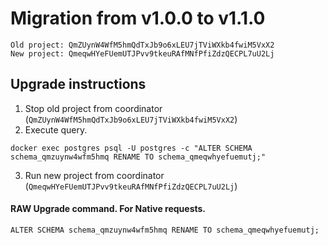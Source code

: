 # Migration from v1.0.0 to v1.1.0
```
Old project: QmZUynW4WfM5hmQdTxJb9o6xLEU7jTViWXkb4fwiM5VxX2
New project: QmeqwHYeFUemUTJPvv9tkeuRAfMNfPfiZdzQECPL7uU2Lj
```


## Upgrade instructions
 1) Stop old project from coordinator (`QmZUynW4WfM5hmQdTxJb9o6xLEU7jTViWXkb4fwiM5VxX2`)
 2) Execute query.

```
docker exec postgres psql -U postgres -c "ALTER SCHEMA schema_qmzuynw4wfm5hmq RENAME TO schema_qmeqwhyefuemutj;"
```
 3) Run new project from coordinator (`QmeqwHYeFUemUTJPvv9tkeuRAfMNfPfiZdzQECPL7uU2Lj`)

#### RAW Upgrade command. For Native requests.
`ALTER SCHEMA schema_qmzuynw4wfm5hmq RENAME TO schema_qmeqwhyefuemutj;`
